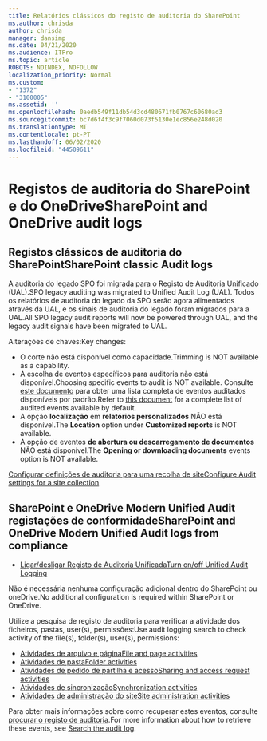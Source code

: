 ```yaml
---
title: Relatórios clássicos do registo de auditoria do SharePoint
ms.author: chrisda
author: chrisda
manager: dansimp
ms.date: 04/21/2020
ms.audience: ITPro
ms.topic: article
ROBOTS: NOINDEX, NOFOLLOW
localization_priority: Normal
ms.custom:
- "1372"
- "3100005"
ms.assetid: ''
ms.openlocfilehash: 0aedb549f11db54d3cd480671fb0767c60680ad3
ms.sourcegitcommit: bc7d6f4f3c9f7060d073f5130e1ec856e248d020
ms.translationtype: MT
ms.contentlocale: pt-PT
ms.lasthandoff: 06/02/2020
ms.locfileid: "44509611"
---
```

# <a name="sharepoint-and-onedrive-audit-logs"></a><span data-ttu-id="155c2-102">Registos de auditoria do SharePoint e do OneDrive</span><span class="sxs-lookup"><span data-stu-id="155c2-102">SharePoint and OneDrive audit logs</span></span>

## <a name="sharepoint-classic-audit-logs"></a><span data-ttu-id="155c2-103">Registos clássicos de auditoria do SharePoint</span><span class="sxs-lookup"><span data-stu-id="155c2-103">SharePoint classic Audit logs</span></span>

<span data-ttu-id="155c2-104">A auditoria do legado SPO foi migrada para o Registo de Auditoria Unificado (UAL).</span><span class="sxs-lookup"><span data-stu-id="155c2-104">SPO legacy auditing was migrated to Unified Audit Log (UAL).</span></span> <span data-ttu-id="155c2-105">Todos os relatórios de auditoria do legado da SPO serão agora alimentados através da UAL, e os sinais de auditoria do legado foram migrados para a UAL.</span><span class="sxs-lookup"><span data-stu-id="155c2-105">All SPO legacy audit reports will now be powered through UAL, and the legacy audit signals have been migrated to UAL.</span></span>

<span data-ttu-id="155c2-106">Alterações de chaves:</span><span class="sxs-lookup"><span data-stu-id="155c2-106">Key changes:</span></span>

* <span data-ttu-id="155c2-107">O corte não está disponível como capacidade.</span><span class="sxs-lookup"><span data-stu-id="155c2-107">Trimming is NOT available as a capability.</span></span>
* <span data-ttu-id="155c2-108">A escolha de eventos específicos para auditoria não está disponível.</span><span class="sxs-lookup"><span data-stu-id="155c2-108">Choosing specific events to audit is NOT available.</span></span> <span data-ttu-id="155c2-109">Consulte [este documento](https://docs.microsoft.com/microsoft-365/compliance/search-the-audit-log-in-security-and-compliance) para obter uma lista completa de eventos auditados disponíveis por padrão.</span><span class="sxs-lookup"><span data-stu-id="155c2-109">Refer to [this document](https://docs.microsoft.com/microsoft-365/compliance/search-the-audit-log-in-security-and-compliance) for a complete list of audited events available by default.</span></span>
* <span data-ttu-id="155c2-110">A opção **localização** em **relatórios personalizados** NÃO está disponível.</span><span class="sxs-lookup"><span data-stu-id="155c2-110">The **Location** option under **Customized reports** is NOT available.</span></span>
* <span data-ttu-id="155c2-111">A opção de eventos **de abertura ou descarregamento de documentos** NÃO está disponível.</span><span class="sxs-lookup"><span data-stu-id="155c2-111">The **Opening or downloading documents** events option is NOT available.</span></span>

[<span data-ttu-id="155c2-112">Configurar definições de auditoria para uma recolha de site</span><span class="sxs-lookup"><span data-stu-id="155c2-112">Configure Audit settings for a site collection</span></span>](https://support.office.com/article/Configure-audit-settings-for-a-site-collection-A9920C97-38C0-44F2-8BCB-4CF1E2AE22D2)

## <a name="sharepoint-and-onedrive-modern-unified-audit-logs-from-compliance"></a><span data-ttu-id="155c2-113">SharePoint e OneDrive Modern Unified Audit registações de conformidade</span><span class="sxs-lookup"><span data-stu-id="155c2-113">SharePoint and OneDrive Modern Unified Audit logs from compliance</span></span>

* [<span data-ttu-id="155c2-114">Ligar/desligar Registo de Auditoria Unificada</span><span class="sxs-lookup"><span data-stu-id="155c2-114">Turn on/off Unified Audit Logging</span></span>](https://docs.microsoft.com/microsoft-365/compliance/turn-audit-log-search-on-or-off) 

<span data-ttu-id="155c2-115">Não é necessária nenhuma configuração adicional dentro do SharePoint ou oneDrive.</span><span class="sxs-lookup"><span data-stu-id="155c2-115">No additional configuration is required within SharePoint or OneDrive.</span></span>

<span data-ttu-id="155c2-116">Utilize a pesquisa de registo de auditoria para verificar a atividade dos ficheiros, pastas, user(s), permissões:</span><span class="sxs-lookup"><span data-stu-id="155c2-116">Use audit logging search to check activity of the file(s), folder(s), user(s), permissions:</span></span>

* [<span data-ttu-id="155c2-117">Atividades de arquivo e página</span><span class="sxs-lookup"><span data-stu-id="155c2-117">File and page activities</span></span>](https://docs.microsoft.com/microsoft-365/compliance/search-the-audit-log-in-security-and-compliance)
* [<span data-ttu-id="155c2-118">Atividades de pasta</span><span class="sxs-lookup"><span data-stu-id="155c2-118">Folder activities</span></span>](https://docs.microsoft.com/microsoft-365/compliance/search-the-audit-log-in-security-and-compliance#folder-activities)
* [<span data-ttu-id="155c2-119">Atividades de pedido de partilha e acesso</span><span class="sxs-lookup"><span data-stu-id="155c2-119">Sharing and access request activities</span></span>](https://docs.microsoft.com/microsoft-365/compliance/search-the-audit-log-in-security-and-compliance#sharing-and-access-request-activities)
* [<span data-ttu-id="155c2-120">Atividades de sincronização</span><span class="sxs-lookup"><span data-stu-id="155c2-120">Synchronization activities</span></span>](https://docs.microsoft.com/microsoft-365/compliance/search-the-audit-log-in-security-and-compliance#synchronization-activities)
* [<span data-ttu-id="155c2-121">Atividades de administração do site</span><span class="sxs-lookup"><span data-stu-id="155c2-121">Site administration activities</span></span>](https://docs.microsoft.com/microsoft-365/compliance/search-the-audit-log-in-security-and-compliance#site-administration-activities)

<span data-ttu-id="155c2-122">Para obter mais informações sobre como recuperar estes eventos, consulte [procurar o registo de auditoria](https://docs.microsoft.com/microsoft-365/compliance/search-the-audit-log-in-security-and-compliance#search-the-audit-log).</span><span class="sxs-lookup"><span data-stu-id="155c2-122">For more information about how to retrieve these events, see [Search the audit log](https://docs.microsoft.com/microsoft-365/compliance/search-the-audit-log-in-security-and-compliance#search-the-audit-log).</span></span>
